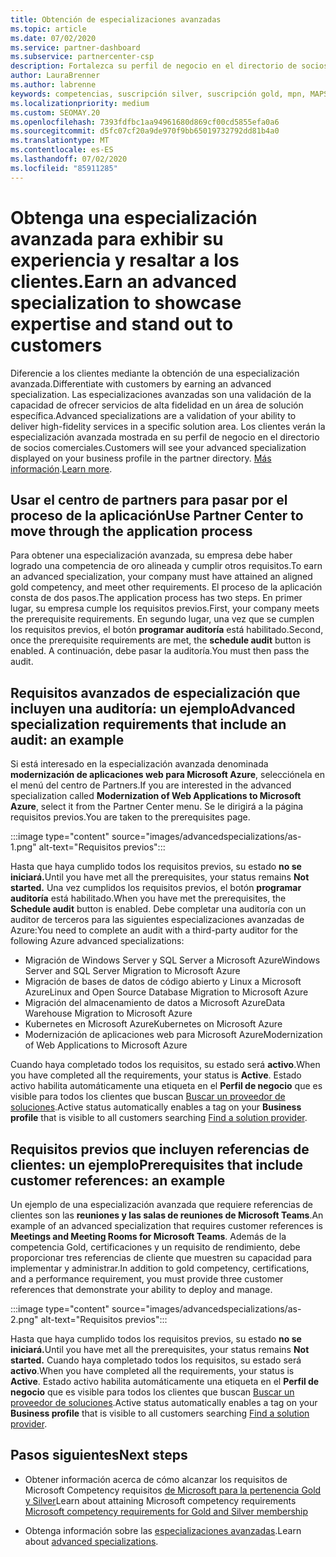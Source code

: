 ```yaml
---
title: Obtención de especializaciones avanzadas
ms.topic: article
ms.date: 07/02/2020
ms.service: partner-dashboard
ms.subservice: partnercenter-csp
description: Fortalezca su perfil de negocio en el directorio de socios comerciales. Obtenga información sobre cómo obtener especializaciones avanzadas junto con sus competencias Gold o Silver.
author: LauraBrenner
ms.author: labrenne
keywords: competencias, suscripción silver, suscripción gold, mpn, MAPS, competencia, Microsoft Partner Network, suscripción a la red, especializaciones avanzadas
ms.localizationpriority: medium
ms.custom: SEOMAY.20
ms.openlocfilehash: 7393fdfbc1aa94961680d869cf00cd5855efa0a6
ms.sourcegitcommit: d5fc07cf20a9de970f9bb65019732792dd81b4a0
ms.translationtype: MT
ms.contentlocale: es-ES
ms.lasthandoff: 07/02/2020
ms.locfileid: "85911285"
---
```

# <a name="earn-an-advanced-specialization-to-showcase-expertise-and-stand-out-to-customers"></a><span data-ttu-id="643b8-105">Obtenga una especialización avanzada para exhibir su experiencia y resaltar a los clientes.</span><span class="sxs-lookup"><span data-stu-id="643b8-105">Earn an advanced specialization to showcase expertise and stand out to customers</span></span> 

<span data-ttu-id="643b8-106">Diferencie a los clientes mediante la obtención de una especialización avanzada.</span><span class="sxs-lookup"><span data-stu-id="643b8-106">Differentiate with customers by earning an advanced specialization.</span></span> <span data-ttu-id="643b8-107">Las especializaciones avanzadas son una validación de la capacidad de ofrecer servicios de alta fidelidad en un área de solución específica.</span><span class="sxs-lookup"><span data-stu-id="643b8-107">Advanced specializations are a validation of your ability to deliver high-fidelity services in a specific solution area.</span></span> <span data-ttu-id="643b8-108">Los clientes verán la especialización avanzada mostrada en su perfil de negocio en el directorio de socios comerciales.</span><span class="sxs-lookup"><span data-stu-id="643b8-108">Customers will see your advanced specialization displayed on your business profile in the partner directory.</span></span> <span data-ttu-id="643b8-109">[Más información](https://partner.microsoft.com/membership/advanced-specialization).</span><span class="sxs-lookup"><span data-stu-id="643b8-109">[Learn more](https://partner.microsoft.com/membership/advanced-specialization).</span></span>

## <a name="use-partner-center-to-move-through-the-application-process"></a><span data-ttu-id="643b8-110">Usar el centro de partners para pasar por el proceso de la aplicación</span><span class="sxs-lookup"><span data-stu-id="643b8-110">Use Partner Center to move through the application process</span></span>

<span data-ttu-id="643b8-111">Para obtener una especialización avanzada, su empresa debe haber logrado una competencia de oro alineada y cumplir otros requisitos.</span><span class="sxs-lookup"><span data-stu-id="643b8-111">To earn an advanced specialization, your company must have attained an aligned gold competency, and meet other requirements.</span></span> <span data-ttu-id="643b8-112">El proceso de la aplicación consta de dos pasos.</span><span class="sxs-lookup"><span data-stu-id="643b8-112">The application process has two steps.</span></span> <span data-ttu-id="643b8-113">En primer lugar, su empresa cumple los requisitos previos.</span><span class="sxs-lookup"><span data-stu-id="643b8-113">First, your company meets the prerequisite requirements.</span></span> <span data-ttu-id="643b8-114">En segundo lugar, una vez que se cumplen los requisitos previos, el botón **programar auditoría** está habilitado.</span><span class="sxs-lookup"><span data-stu-id="643b8-114">Second, once the prerequisite requirements are met, the **schedule audit** button is enabled.</span></span> <span data-ttu-id="643b8-115">A continuación, debe pasar la auditoría.</span><span class="sxs-lookup"><span data-stu-id="643b8-115">You must then pass the audit.</span></span> 

## <a name="advanced-specialization-requirements-that-include-an-audit-an-example"></a><span data-ttu-id="643b8-116">Requisitos avanzados de especialización que incluyen una auditoría: un ejemplo</span><span class="sxs-lookup"><span data-stu-id="643b8-116">Advanced specialization requirements that include an audit: an example</span></span>

<span data-ttu-id="643b8-117">Si está interesado en la especialización avanzada denominada **modernización de aplicaciones web para Microsoft Azure**, selecciónela en el menú del centro de Partners.</span><span class="sxs-lookup"><span data-stu-id="643b8-117">If you are interested in the advanced specialization called **Modernization of Web Applications to Microsoft Azure**, select it from the Partner Center menu.</span></span> <span data-ttu-id="643b8-118">Se le dirigirá a la página requisitos previos.</span><span class="sxs-lookup"><span data-stu-id="643b8-118">You are taken to the prerequisites page.</span></span>

:::image type="content" source="images/advancedspecializations/as-1.png" alt-text="Requisitos previos":::


<span data-ttu-id="643b8-120">Hasta que haya cumplido todos los requisitos previos, su estado **no se iniciará.**</span><span class="sxs-lookup"><span data-stu-id="643b8-120">Until you have met all the prerequisites, your status remains **Not started.**</span></span> <span data-ttu-id="643b8-121">Una vez cumplidos los requisitos previos, el botón **programar auditoría** está habilitado.</span><span class="sxs-lookup"><span data-stu-id="643b8-121">When you have met the prerequisites, the **Schedule audit** button is enabled.</span></span> <span data-ttu-id="643b8-122">Debe completar una auditoría con un auditor de terceros para las siguientes especializaciones avanzadas de Azure:</span><span class="sxs-lookup"><span data-stu-id="643b8-122">You need to complete an audit with a third-party auditor for the following Azure advanced specializations:</span></span>
 
- <span data-ttu-id="643b8-123">Migración de Windows Server y SQL Server a Microsoft Azure</span><span class="sxs-lookup"><span data-stu-id="643b8-123">Windows Server and SQL Server Migration to Microsoft Azure</span></span>
- <span data-ttu-id="643b8-124">Migración de bases de datos de código abierto y Linux a Microsoft Azure</span><span class="sxs-lookup"><span data-stu-id="643b8-124">Linux and Open Source Database Migration to Microsoft Azure</span></span>
- <span data-ttu-id="643b8-125">Migración del almacenamiento de datos a Microsoft Azure</span><span class="sxs-lookup"><span data-stu-id="643b8-125">Data Warehouse Migration to Microsoft Azure</span></span>
- <span data-ttu-id="643b8-126">Kubernetes en Microsoft Azure</span><span class="sxs-lookup"><span data-stu-id="643b8-126">Kubernetes on Microsoft Azure</span></span>
- <span data-ttu-id="643b8-127">Modernización de aplicaciones web para Microsoft Azure</span><span class="sxs-lookup"><span data-stu-id="643b8-127">Modernization of Web Applications to Microsoft Azure</span></span>


<span data-ttu-id="643b8-128">Cuando haya completado todos los requisitos, su estado será **activo**.</span><span class="sxs-lookup"><span data-stu-id="643b8-128">When you have completed all the requirements, your status is **Active**.</span></span> <span data-ttu-id="643b8-129">Estado activo habilita automáticamente una etiqueta en el **Perfil de negocio** que es visible para todos los clientes que buscan [Buscar un proveedor de soluciones](https://www.microsoft.com/solution-providers/home).</span><span class="sxs-lookup"><span data-stu-id="643b8-129">Active status automatically enables a tag on your **Business profile** that is visible to all customers searching [Find a solution provider](https://www.microsoft.com/solution-providers/home).</span></span>

## <a name="prerequisites-that-include-customer-references-an-example"></a><span data-ttu-id="643b8-130">Requisitos previos que incluyen referencias de clientes: un ejemplo</span><span class="sxs-lookup"><span data-stu-id="643b8-130">Prerequisites that include customer references: an example</span></span>

<span data-ttu-id="643b8-131">Un ejemplo de una especialización avanzada que requiere referencias de clientes son las **reuniones y las salas de reuniones de Microsoft Teams**.</span><span class="sxs-lookup"><span data-stu-id="643b8-131">An example of an advanced specialization that requires customer references is **Meetings and Meeting Rooms for Microsoft Teams**.</span></span> <span data-ttu-id="643b8-132">Además de la competencia Gold, certificaciones y un requisito de rendimiento, debe proporcionar tres referencias de cliente que muestren su capacidad para implementar y administrar.</span><span class="sxs-lookup"><span data-stu-id="643b8-132">In addition to gold competency, certifications, and a performance requirement, you must provide three customer references that demonstrate your ability to deploy and manage.</span></span>

:::image type="content" source="images/advancedspecializations/as-2.png" alt-text="Requisitos previos":::

<span data-ttu-id="643b8-134">Hasta que haya cumplido todos los requisitos previos, su estado **no se iniciará.**</span><span class="sxs-lookup"><span data-stu-id="643b8-134">Until you have met all the prerequisites, your status remains **Not started.**</span></span> <span data-ttu-id="643b8-135">Cuando haya completado todos los requisitos, su estado será **activo**.</span><span class="sxs-lookup"><span data-stu-id="643b8-135">When you have completed all the requirements, your status is **Active**.</span></span> <span data-ttu-id="643b8-136">Estado activo habilita automáticamente una etiqueta en el **Perfil de negocio** que es visible para todos los clientes que buscan [Buscar un proveedor de soluciones](https://www.microsoft.com/solution-providers/home).</span><span class="sxs-lookup"><span data-stu-id="643b8-136">Active status automatically enables a tag on your **Business profile** that is visible to all customers searching [Find a solution provider](https://www.microsoft.com/solution-providers/home).</span></span>

## <a name="next-steps"></a><span data-ttu-id="643b8-137">Pasos siguientes</span><span class="sxs-lookup"><span data-stu-id="643b8-137">Next steps</span></span>

- <span data-ttu-id="643b8-138">Obtener información acerca de cómo alcanzar los requisitos de Microsoft Competency requisitos [de Microsoft para la pertenencia Gold y Silver](learn-about-competencies.md)</span><span class="sxs-lookup"><span data-stu-id="643b8-138">Learn about attaining Microsoft competency requirements [Microsoft competency requirements for Gold and Silver membership](learn-about-competencies.md)</span></span>

- <span data-ttu-id="643b8-139">Obtenga información sobre las [especializaciones avanzadas](https://partner.microsoft.com/membership/advanced-specialization).</span><span class="sxs-lookup"><span data-stu-id="643b8-139">Learn about [advanced specializations](https://partner.microsoft.com/membership/advanced-specialization).</span></span>
